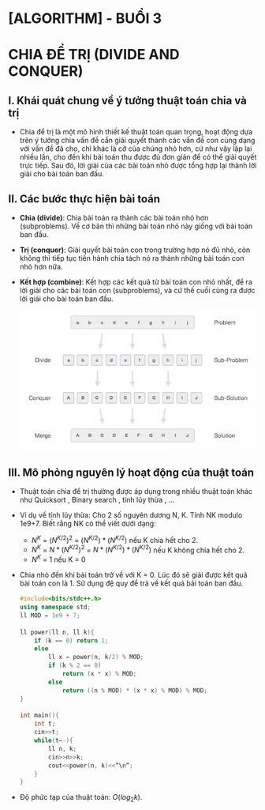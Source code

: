 # [ALGORITHM] - BUỔI 3

# CHIA ĐỂ TRỊ (DIVIDE AND CONQUER)

## I. Khái quát chung về ý tưởng thuật toán chia và trị

- Chia để trị là một mô hình thiết kế thuật toán quan trọng, hoạt động dựa trên ý tưởng chia vấn đề cần giải quyết thành các vấn đề con cùng dạng với vấn đề đã cho, chỉ khác là cỡ của chúng nhỏ hơn, cứ như vậy lặp lại nhiều lần, cho đến khi bài toán thu được đủ đơn giản để có thể giải quyết trực tiếp. Sau đó, lời giải của các bài toán nhỏ được tổng hợp lại thành lời giải cho bài toán ban đầu.

## II. Các bước thực hiện bài toán

- **Chia (divide)**: Chia bài toán ra thành các bài toán nhỏ hơn (subproblems). Về cơ bản thì những bài toán nhỏ này giống với bài toán ban đầu.
- **Trị (conquer)**: Giải quyết bài toán con trong trường hợp nó đủ nhỏ, còn không thì tiếp tục tiến hành chia tách nó ra thành những bài toán con nhỏ hơn nữa.
- **Kết hợp (combine)**: Kết hợp các kết quả từ bài toán con nhỏ nhất, để ra lời giải cho các bài toán con (subproblems), và cứ thế cuối cùng ra được lời giải cho bài toán ban đầu.

    ![](Picture1.png)

## III. Mô phỏng nguyên lý hoạt động của thuật toán

- Thuật toán chia để trị thường được áp dụng trong nhiều thuật toán khác như Quicksort , Binary search , tính lũy thừa , …
- Ví dụ về tính lũy thừa: Cho 2 số nguyên dương N, K. Tính NK modulo 1e9+7. Biết rằng NK có thể viết dưới dạng:
  
  - $N^K$ = $(N^{K/2})^2$ = $(N^{K/2})*(N^{K/2})$ nếu K chia hết cho 2.
  - $N^K$ = $N*(N^{K/2})^2$ = $N*(N^{K/2})*(N^{K/2})$ nếu K không chia hết cho 2.
  - $N^K$ = 1 nếu K = 0

- Chia nhỏ đến khi bài toán trở về với K = 0. Lúc đó sẽ giải được kết quả bài toán con là 1. Sử dụng đệ quy để trả về kết quả bài toán ban đầu.

    ```c++
    #include<bits/stdc++.h>
    using namespace std;
    ll MOD = 1e9 + 7;

    ll power(ll n, ll k){
        if (k == 0) return 1;
        else
            ll x = power(n, k/2) % MOD;
            if (k % 2 == 0)
                return (x * x) % MOD;
            else
                return ((n % MOD) * (x * x) % MOD) % MOD;
    }

    int main(){
        int t;
        cin>>t;
        while(t–-){
            ll n, k;
            cin>>n>>k;
            cout<<power(n, k)<<”\n”;
        }
    }
    ```

- Độ phức tạp của thuật toán: $O(log_2k)$.
